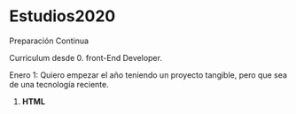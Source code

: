 # Estudios2020
Preparación Continua

Curriculum desde 0. front-End Developer.

Enero 1: Quiero empezar el año teniendo un proyecto tangible, pero que sea de una tecnología reciente. 

1. **HTML**
